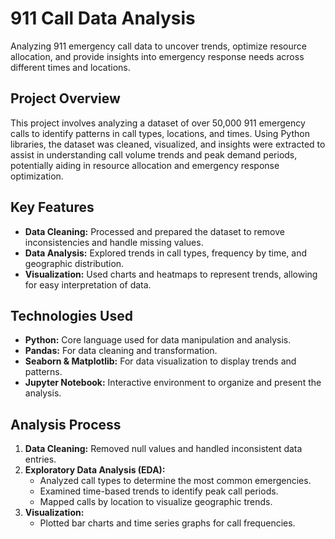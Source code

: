 # 911 Call Data Analysis

Analyzing 911 emergency call data to uncover trends, optimize resource allocation, and provide insights into emergency response needs across different times and locations.

## Project Overview
This project involves analyzing a dataset of over 50,000 911 emergency calls to identify patterns in call types, locations, and times. Using Python libraries, the dataset was cleaned, visualized, and insights were extracted to assist in understanding call volume trends and peak demand periods, potentially aiding in resource allocation and emergency response optimization.

## Key Features
- **Data Cleaning:** Processed and prepared the dataset to remove inconsistencies and handle missing values.
- **Data Analysis:** Explored trends in call types, frequency by time, and geographic distribution.
- **Visualization:** Used charts and heatmaps to represent trends, allowing for easy interpretation of data.

## Technologies Used
- **Python:** Core language used for data manipulation and analysis.
- **Pandas:** For data cleaning and transformation.
- **Seaborn & Matplotlib:** For data visualization to display trends and patterns.
- **Jupyter Notebook:** Interactive environment to organize and present the analysis.

## Analysis Process
1. **Data Cleaning:** Removed null values and handled inconsistent data entries.
2. **Exploratory Data Analysis (EDA):**
   - Analyzed call types to determine the most common emergencies.
   - Examined time-based trends to identify peak call periods.
   - Mapped calls by location to visualize geographic trends.
3. **Visualization:**
   - Plotted bar charts and time series graphs for call frequencies.
 

